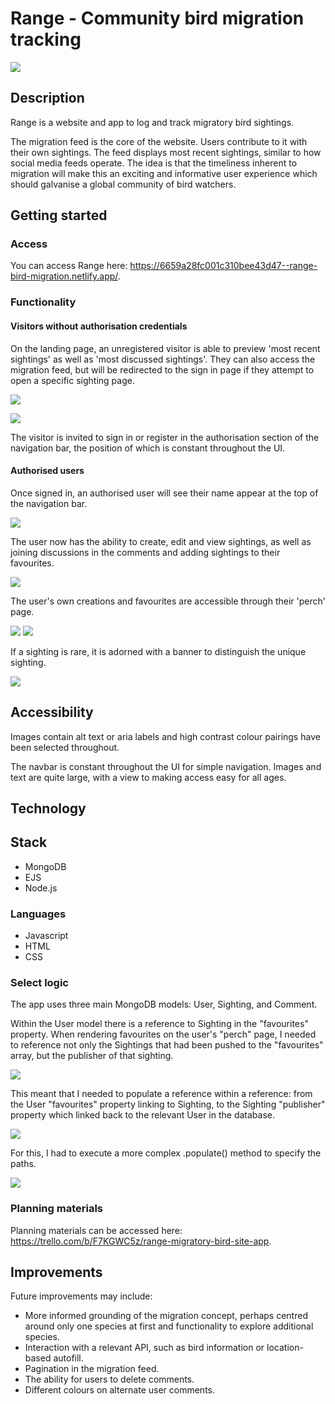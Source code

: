 # Range - Community bird migration tracking

![](./assets/readme%20images/index.png)

## Description

Range is a website and app to log and track migratory bird sightings. 

The migration feed is the core of the website. Users contribute to it with their own sightings. The feed displays most recent sightings, similar to how social media feeds operate. The idea is that the timeliness inherent to migration will make this an exciting and informative user experience which should galvanise a global community of bird watchers.

## Getting started

### Access

You can access Range here: https://6659a28fc001c310bee43d47--range-bird-migration.netlify.app/.

### Functionality

#### Visitors without authorisation credentials

On the landing page, an unregistered visitor is able to preview 'most recent sightings' as well as 'most discussed sightings'. They can also access the migration feed, but will be redirected to the sign in page if they attempt to open a specific sighting page.

![](./assets/readme%20images/index2.png)

![](./assets/readme%20images/migration-feed.png)

The visitor is invited to sign in or register in the authorisation section of the navigation bar, the position of which is constant throughout the UI. 

#### Authorised users

Once signed in, an authorised user will see their name appear at the top of the navigation bar.

![](./assets/readme%20images/logged-in.png)

The user now has the ability to create, edit and view sightings, as well as joining discussions in the comments and adding sightings to their favourites.

![](./assets/readme%20images/add%20sighting.png)

The user's own creations and favourites are accessible through their 'perch' page. 

![](./assets/readme%20images/perch1.png)
![](./assets/readme%20images/perch2.png)

If a sighting is rare, it is adorned with a banner to distinguish the unique sighting.

![](./assets/readme%20images/rare.png)

## Accessibility

Images contain alt text or aria labels and high contrast colour pairings have been selected throughout. 

The navbar is constant throughout the UI for simple navigation. Images and text are quite large, with a view to making access easy for all ages.

## Technology

## Stack

- MongoDB
- EJS
- Node.js

### Languages
- Javascript
- HTML
- CSS

### Select logic

The app uses three main MongoDB models: User, Sighting, and Comment.

Within the User model there is a reference to Sighting in the "favourites" property. When rendering favourites on the user's "perch" page, I needed to reference not only the Sightings that had been pushed to the "favourites" array, but the publisher of that sighting. 

![](./assets/readme%20images/User.png)

This meant that I needed to populate a reference within a reference: from the User "favourites" property linking to Sighting, to the Sighting "publisher" property which linked back to the relevant User in the database.

![](./assets/readme%20images/Sighting.png)

For this, I had to execute a more complex .populate() method to specify the paths.

![](./assets/readme%20images/paths.png)

### Planning materials

Planning materials can be accessed here: https://trello.com/b/F7KGWC5z/range-migratory-bird-site-app.

## Improvements

Future improvements may include: 

* More informed grounding of the migration concept, perhaps centred around only one species at first and functionality to explore additional species.
* Interaction with a relevant API, such as bird information or location-based autofill.
* Pagination in the migration feed.
* The ability for users to delete comments.
* Different colours on alternate user comments.